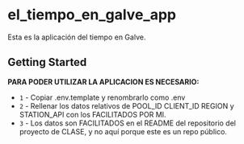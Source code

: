 # el_tiempo_en_galve_app

Esta es la aplicación del tiempo en Galve. 


## Getting Started

**PARA PODER UTILIZAR LA APLICACION ES NECESARIO:**
* `1` - Copiar .env.template y renombrarlo como .env
* `2` - Rellenar los datos relativos de POOL_ID CLIENT_ID REGION y STATION_API con los FACILITADOS POR MI.
* `3` - Los datos son FACILITADOS en el README del repositorio del proyecto de CLASE, y no aquí porque este es un repo público. 
